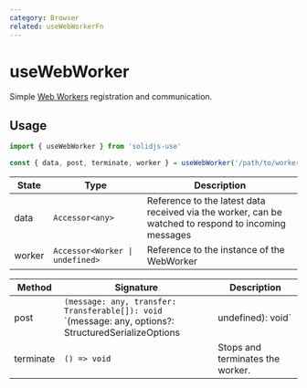 ```yaml
---
category: Browser
related: useWebWorkerFn
---
```


# useWebWorker

Simple [Web Workers](https://developer.mozilla.org/en-US/docs/Web/API/Web_Workers_API/Using_web_workers) registration and communication.

## Usage

```js
import { useWebWorker } from 'solidjs-use'

const { data, post, terminate, worker } = useWebWorker('/path/to/worker.js')
```

| State  | Type                            | Description                                                                                          |
| ------ | ------------------------------- | ---------------------------------------------------------------------------------------------------- |
| data   | `Accessor<any>`                 | Reference to the latest data received via the worker, can be watched to respond to incoming messages |
| worker | `Accessor<Worker \| undefined>` | Reference to the instance of the WebWorker                                                           |

| Method    | Signature             | Description                      |
| --------- | --------------------- | -------------------------------- |
| post      | `(message: any, transfer: Transferable[]): void`<br />`(message: any, options?: StructuredSerializeOptions | undefined): void` | Sends data to the worker thread. |
| terminate | `() => void`          | Stops and terminates the worker. |
